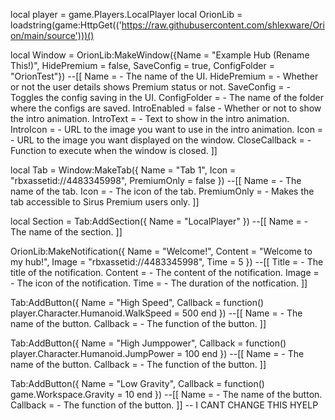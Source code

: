 local player = game.Players.LocalPlayer local OrionLib = loadstring(game:HttpGet(('https://raw.githubusercontent.com/shlexware/Orion/main/source')))() 

local Window = OrionLib:MakeWindow({Name = "Example Hub (Rename This!)", HidePremium = false, SaveConfig = true, ConfigFolder = "OrionTest"}) --[[ Name = - The name of the UI. HidePremium = - Whether or not the user details shows Premium status or not. SaveConfig = - Toggles the config saving in the UI. ConfigFolder = - The name of the folder where the configs are saved. IntroEnabled = false - Whether or not to show the intro animation. IntroText = - Text to show in the intro animation. IntroIcon = - URL to the image you want to use in the intro animation. Icon = - URL to the image you want displayed on the window. CloseCallback = - Function to execute when the window is closed. ]] 

local Tab = Window:MakeTab({ Name = "Tab 1", Icon = "rbxassetid://4483345998", PremiumOnly = false }) --[[ Name = - The name of the tab. Icon = - The icon of the tab. PremiumOnly = - Makes the tab accessible to Sirus Premium users only. ]]

local Section = Tab:AddSection({ Name = "LocalPlayer" }) --[[ Name = - The name of the section. ]]

OrionLib:MakeNotification({ Name = "Welcome!", Content = "Welcome to my hub!", Image = "rbxassetid://4483345998", Time = 5 }) --[[ Title = - The title of the notification. Content = - The content of the notification. Image = - The icon of the notification. Time = - The duration of the notfication. ]]

Tab:AddButton({ Name = "High Speed", Callback = function() player.Character.Humanoid.WalkSpeed = 500 end }) --[[ Name = - The name of the button. Callback = - The function of the button. ]]

Tab:AddButton({ Name = "High Jumppower", Callback = function() player.Character.Humanoid.JumpPower = 100 end }) --[[ Name = - The name of the button. Callback = - The function of the button. ]]

Tab:AddButton({ Name = "Low Gravity", Callback = function() game.Workspace.Gravity = 10 end }) --[[ Name = - The name of the button. Callback = - The function of the button. ]]
-- I CANT CHANGE THIS HYELP 

